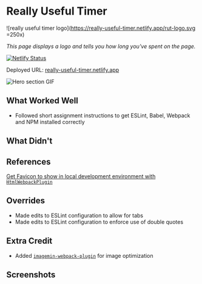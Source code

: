 # Really Useful Timer

![really useful timer logo](https://really-useful-timer.netlify.app/rut-logo.svg =250x)

_This page displays a logo and tells you how long you've spent on the page._

[![Netlify Status](https://api.netlify.com/api/v1/badges/2369c260-dae4-410a-a696-16e9f2aeccbe/deploy-status)](https://app.netlify.com/sites/really-useful-timer/deploys)

Deployed URL: [really-useful-timer.netlify.app](https://really-useful-timer.netlify.app)

<img src="https://qithub.com/dartmouth-cs52-21S/starterpack-sprioleau/blob/main/src/images/screenshots/hero-section.gif?raw=true" alt="Hero section GIF">

## What Worked Well

- Followed short assignment instructions to get ESLint, Babel, Webpack and NPM installed correctly

## What Didn't

## References

[Get Favicon to show in local development environment with `HtmlWebpackPlugin`](https://stackoverflow.com/questions/47573912/webpack-dev-server-favicon-not-showing-on-localhost-but-works-on-external-url#answer-60351342)

## Overrides

- Made edits to ESLint configuration to allow for tabs
- Made edits to ESLint configuration to enforce use of double quotes

## Extra Credit

- Added [`imagemin-webpack-plugin`](https://github.com/webpack-contrib/image-minimizer-webpack-plugin) for image optimization

## Screenshots
